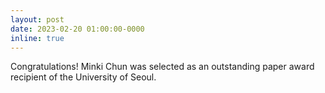 ```yaml
---
layout: post
date: 2023-02-20 01:00:00-0000
inline: true
---
```


Congratulations! Minki Chun was selected as an outstanding paper award recipient of the University of Seoul.
